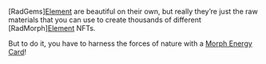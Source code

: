 [RadGems][Element](?glossaryAnchor=radgems) are beautiful on their own, but really they’re just the raw materials that you can use to create thousands of different [RadMorph][Element](?glossaryAnchor=radmorphs) NFTs.

But to do it, you have to harness the forces of nature with a [Morph Energy Card](?glossaryAnchor=cards)!
